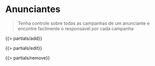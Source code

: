 # Anunciantes
> Tenha controle sobre todas as campanhas de um anunciante e encontre facilmente o responsável por cada campanha
 
{{> partials/add}}


{{> partials/edit}}


{{> partials/remove}}